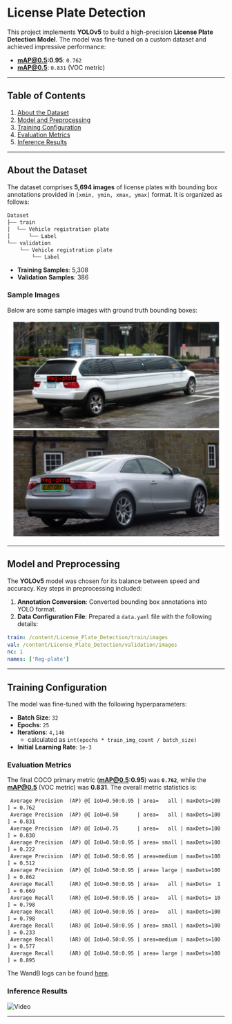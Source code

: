 # License Plate Detection

This project implements **YOLOv5** to build a high-precision **License Plate Detection Model**. The model was fine-tuned on a custom dataset and achieved impressive performance:

- **mAP@0.5:0.95**: `0.762`  
- **mAP@0.5**: `0.831` (VOC metric)

---

## Table of Contents

1. [About the Dataset](#about-the-dataset)  
2. [Model and Preprocessing](#model-and-preprocessing)  
3. [Training Configuration](#training-configuration)  
4. [Evaluation Metrics](#evaluation-metrics)  
5. [Inference Results](#inference-results)  

---

## About the Dataset

The dataset comprises **5,694 images** of license plates with bounding box annotations provided in `[xmin, ymin, xmax, ymax]` format. It is organized as follows:

```
Dataset
├── train
│  └── Vehicle registration plate
│      └── Label
└── validation
    └── Vehicle registration plate
        └── Label
```


- **Training Samples**: 5,308  
- **Validation Samples**: 386  

### Sample Images

Below are some sample images with ground truth bounding boxes:  

![Dataset Samples](visuals/image.png)

---

## Model and Preprocessing

The **YOLOv5** model was chosen for its balance between speed and accuracy. Key steps in preprocessing included:

1. **Annotation Conversion**: Converted bounding box annotations into YOLO format.  
2. **Data Configuration File**: Prepared a `data.yaml` file with the following details:

```yaml
train: /content/License_Plate_Detection/train/images
val: /content/License_Plate_Detection/validation/images
nc: 1
names: ['Reg-plate']
```
---

## Training Configuration

The model was fine-tuned with the following hyperparameters:

- **Batch Size**: `32`
- **Epochs**: `25`
- **Iterations**: `4,146`
    - calculated as `int(epochs * train_img_count / batch_size)`
- **Initial Learning Rate**: `1e-3`

  

### Evaluation Metrics

The final COCO primary metric (**mAP@0.5:0.95**) was **`0.762`**, while the **mAP@0.5** (VOC metric) was **0.831**. The overall metric statistics is:

```
 Average Precision  (AP) @[ IoU=0.50:0.95 | area=   all | maxDets=100 ] = 0.762
 Average Precision  (AP) @[ IoU=0.50      | area=   all | maxDets=100 ] = 0.831
 Average Precision  (AP) @[ IoU=0.75      | area=   all | maxDets=100 ] = 0.830
 Average Precision  (AP) @[ IoU=0.50:0.95 | area= small | maxDets=100 ] = 0.222
 Average Precision  (AP) @[ IoU=0.50:0.95 | area=medium | maxDets=100 ] = 0.512
 Average Precision  (AP) @[ IoU=0.50:0.95 | area= large | maxDets=100 ] = 0.862
 Average Recall     (AR) @[ IoU=0.50:0.95 | area=   all | maxDets=  1 ] = 0.669
 Average Recall     (AR) @[ IoU=0.50:0.95 | area=   all | maxDets= 10 ] = 0.798
 Average Recall     (AR) @[ IoU=0.50:0.95 | area=   all | maxDets=100 ] = 0.798
 Average Recall     (AR) @[ IoU=0.50:0.95 | area= small | maxDets=100 ] = 0.233
 Average Recall     (AR) @[ IoU=0.50:0.95 | area=medium | maxDets=100 ] = 0.577
 Average Recall     (AR) @[ IoU=0.50:0.95 | area= large | maxDets=100 ] = 0.895
```



The WandB logs can be found [here](https://wandb.ai/furqansa344-na/opencv_od_project/reports/License-Plate-Detection--Vmlldzo5MjA5NDcx?accessToken=axc7exli81c4oe8ykmppbw6hpz3k95bzn7w9ir8g7tepvi1vvghhokhdoo9d53le).


### Inference Results

![Video](visuals/video.gif)




---
